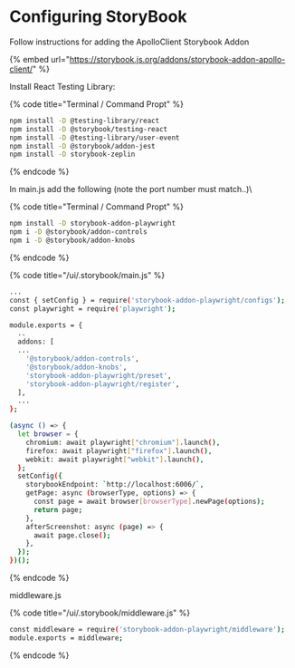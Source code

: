 # Configuring StoryBook

Follow instructions for adding the ApolloClient Storybook Addon

{% embed url="https://storybook.js.org/addons/storybook-addon-apollo-client/" %}



Install React Testing Library:



{% code title="Terminal / Command Propt" %}
```bash
npm install -D @testing-library/react
npm install -D @storybook/testing-react
npm install -D @testing-library/user-event
npm install -D @storybook/addon-jest
npm install -D storybook-zeplin

```
{% endcode %}

In main.js add the following (note the port number must match..)\




{% code title="Terminal / Command Propt" %}
```bash
npm install -D storybook-addon-playwright
npm i -D @storybook/addon-controls
npm i -D @storybook/addon-knobs
```
{% endcode %}

{% code title="/ui/.storybook/main.js" %}
```bash
...
const { setConfig } = require('storybook-addon-playwright/configs');
const playwright = require('playwright');

module.exports = {
  ..
  addons: [
  ...
    '@storybook/addon-controls',
    '@storybook/addon-knobs',
    'storybook-addon-playwright/preset',
    'storybook-addon-playwright/register',
  ],
  ...
};

(async () => {
  let browser = {
    chromium: await playwright["chromium"].launch(),
    firefox: await playwright["firefox"].launch(),
    webkit: await playwright["webkit"].launch(),
  };
  setConfig({
    storybookEndpoint: `http://localhost:6006/`,
    getPage: async (browserType, options) => {
      const page = await browser[browserType].newPage(options);
      return page;
    },
    afterScreenshot: async (page) => {
      await page.close();
    },
  });
})();
```
{% endcode %}

middleware.js

{% code title="/ui/.storybook/middleware.js" %}
```bash
const middleware = require('storybook-addon-playwright/middleware');
module.exports = middleware;
```
{% endcode %}

